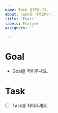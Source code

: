 ```yaml
---
name: Task 요청입니다.
about: Task를 기록합니다.
title: 'Feat:'
labels: Feature
assignees: ''

---
```


# Goal
- Goal을 적어주세요.

# Task
- [ ] Task를 적어주세요.
